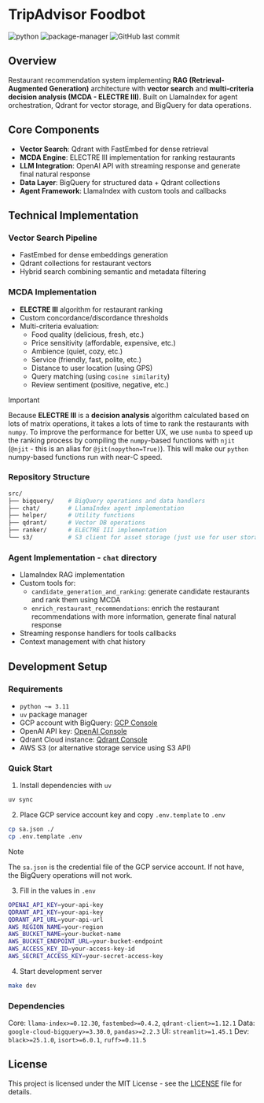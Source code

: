 # TripAdvisor Foodbot

![python](https://img.shields.io/badge/python-3.11-blue?style=for-the-badge) ![package-manager](https://img.shields.io/badge/package_manager-uv-green?style=for-the-badge) ![GitHub last commit](https://img.shields.io/github/last-commit/insight-engineers/tripadvisor-foodbot?style=for-the-badge)

## Overview

Restaurant recommendation system implementing **RAG (Retrieval-Augmented Generation)** architecture with **vector search** and **multi-criteria decision analysis (MCDA - ELECTRE III)**. Built on LlamaIndex for agent orchestration, Qdrant for vector storage, and BigQuery for data operations.

## Core Components
- **Vector Search**: Qdrant with FastEmbed for dense retrieval
- **MCDA Engine**: ELECTRE III implementation for ranking restaurants
- **LLM Integration**: OpenAI API with streaming response and generate final natural response
- **Data Layer**: BigQuery for structured data + Qdrant collections
- **Agent Framework**: LlamaIndex with custom tools and callbacks

## Technical Implementation

### Vector Search Pipeline

- FastEmbed for dense embeddings generation
- Qdrant collections for restaurant vectors
- Hybrid search combining semantic and metadata filtering

### MCDA Implementation

- **ELECTRE III** algorithm for restaurant ranking
- Custom concordance/discordance thresholds
- Multi-criteria evaluation:
  - Food quality (delicious, fresh, etc.)
  - Price sensitivity (affordable, expensive, etc.)
  - Ambience (quiet, cozy, etc.)
  - Service (friendly, fast, polite, etc.)
  - Distance to user location (using GPS)
  - Query matching (using `cosine similarity`)
  - Review sentiment (positive, negative, etc.)

> [!IMPORTANT]
> Because **ELECTRE III** is a **decision analysis** algorithm calculated based on lots of matrix operations, it takes a lots of time to rank the restaurants with `numpy`. To improve the performance for better UX, we use `numba` to speed up the ranking process by compiling the `numpy`-based functions with `njit` (`@njit` - this is an alias for `@jit(nopython=True)`). This will make our `python` numpy-based functions run with near-C speed.

### Repository Structure

```bash
src/
├── bigquery/    # BigQuery operations and data handlers
├── chat/        # LlamaIndex agent implementation
├── helper/      # Utility functions
├── qdrant/      # Vector DB operations
├── ranker/      # ELECTRE III implementation
└── s3/          # S3 client for asset storage (just use for user storage)
```

### Agent Implementation - `chat` directory

- LlamaIndex RAG implementation
- Custom tools for:
  - `candidate_generation_and_ranking`: generate candidate restaurants and rank them using MCDA
  - `enrich_restaurant_recommendations`: enrich the restaurant recommendations with more information, generate final natural response
- Streaming response handlers for tools callbacks
- Context management with chat history

## Development Setup

### Requirements

- `python ~= 3.11`
- `uv` package manager
- GCP account with BigQuery: [GCP Console](https://console.cloud.google.com/)
- OpenAI API key: [OpenAI Console](https://platform.openai.com/)
- Qdrant Cloud instance: [Qdrant Console](https://cloud.qdrant.io/)
- AWS S3 (or alternative storage service using S3 API)

### Quick Start

1. Install dependencies with `uv`

```bash
uv sync
```

2. Place GCP service account key and copy `.env.template` to `.env`

```bash
cp sa.json ./
cp .env.template .env
```


> [!NOTE]
> The `sa.json` is the credential file of the GCP service account. If not have, the BigQuery operations will not work.

3. Fill in the values in `.env`

```bash
OPENAI_API_KEY=your-api-key
QDRANT_API_KEY=your-api-key
QDRANT_API_URL=your-api-url
AWS_REGION_NAME=your-region
AWS_BUCKET_NAME=your-bucket-name
AWS_BUCKET_ENDPOINT_URL=your-bucket-endpoint
AWS_ACCESS_KEY_ID=your-access-key-id
AWS_SECRET_ACCESS_KEY=your-secret-access-key
```

4. Start development server

```bash
make dev
```

### Dependencies

Core: `llama-index>=0.12.30`, `fastembed>=0.4.2`, `qdrant-client>=1.12.1`
Data: `google-cloud-bigquery>=3.30.0`, `pandas>=2.2.3`
UI: `streamlit>=1.45.1`
Dev: `black>=25.1.0`, `isort>=6.0.1`, `ruff>=0.11.5`

## License

This project is licensed under the MIT License - see the [LICENSE](LICENSE) file for details.
